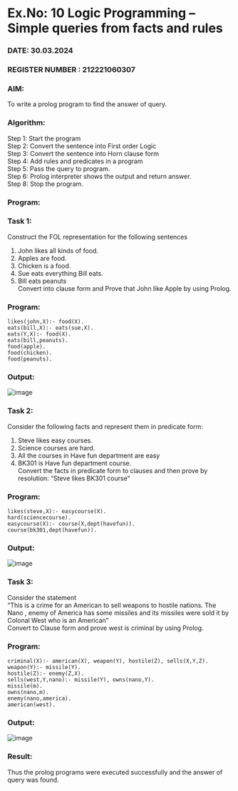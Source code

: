 # Ex.No: 10  Logic Programming –  Simple queries from facts and rules
### DATE: 30.03.2024                                                                            
### REGISTER NUMBER : 212221060307
### AIM: 
To write a prolog program to find the answer of query. 
###  Algorithm:
 Step 1: Start the program <br> 
 Step 2: Convert the sentence into First order Logic  <br> 
 Step 3:  Convert the sentence into Horn clause form  <br> 
 Step 4: Add rules and predicates in a program   <br> 
 Step 5:  Pass the query to program. <br> 
 Step 6: Prolog interpreter shows the output and return answer. <br> 
 Step 8:  Stop the program.
### Program:
### Task 1:
Construct the FOL representation for the following sentences <br> 
1.	John likes all kinds of food.  <br> 
2.	Apples are food.  <br> 
3.	Chicken is a food.  <br> 
4.	Sue eats everything Bill eats. <br> 
5.	 Bill eats peanuts  <br> 
   Convert into clause form and Prove that John like Apple by using Prolog. <br> 
### Program:
```
likes(john,X):- food(X). 
eats(bill,X):- eats(sue,X). 
eats(Y,X):- food(X). 
eats(bill,peanuts). 
food(apple). 
food(chicken). 
food(peanuts).
```

### Output:
![image](https://github.com/Vijayananthperumal22/AI_Lab_2023-24/assets/107705127/eddcde64-497f-459b-aef2-e3ea5fbcf2f0)


### Task 2:
Consider the following facts and represent them in predicate form: <br>              
1.	Steve likes easy courses. <br> 
2.	Science courses are hard. <br> 
3. All the courses in Have fun department are easy <br> 
4. BK301 is Have fun department course.<br> 
Convert the facts in predicate form to clauses and then prove by resolution: “Steve likes BK301 course”<br> 

### Program:
```
likes(steve,X):- easycourse(X). 
hard(sciencecourse). 
easycourse(X):- course(X,dept(havefun)). 
course(bk301,dept(havefun)).
```


### Output:
![image](https://github.com/Vijayananthperumal22/AI_Lab_2023-24/assets/107705127/86fae6a5-04e5-4cdb-b354-0474bd86674d)


### Task 3:
Consider the statement <br> 
“This is a crime for an American to sell weapons to hostile nations. The Nano , enemy of America has some missiles and its missiles were sold it by Colonal West who is an American” <br> 
Convert to Clause form and prove west is criminal by using Prolog.<br> 
### Program:
```
criminal(X):- american(X), weapon(Y), hostile(Z), sells(X,Y,Z). 
weapon(Y):- missile(Y). 
hostile(Z):- enemy(Z,X). 
sells(west,Y,nano):- missile(Y), owns(nano,Y). 
missile(m). 
owns(nano,m). 
enemy(nano,america). 
american(west).
```

### Output:
![image](https://github.com/Vijayananthperumal22/AI_Lab_2023-24/assets/107705127/ec2df924-dc58-417f-b2da-cfe3f904b905)


### Result:
Thus the prolog programs were executed successfully and the answer of query was found.

